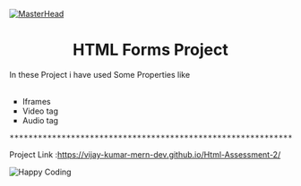 [![MasterHead](http://gifimgs.com/animations/words/welcome-signs/welcome_cat.gif)](https://rishavchanda.io)
<h1 align="center">HTML Forms Project </h1>
<p>In these Project  i have used Some Properties like <br> <br>

<ul type="Square">
  <li>Iframes</li>
  <li>Video tag</li>
  <li>Audio tag</li>
   
  
  
</ul>
 
</p >

<pre>****************************************************************************************************************</pre>


Project Link :https://vijay-kumar-mern-dev.github.io/Html-Assessment-2/<br>

<img src="https://acegif.com/wp-content/uploads/thanks-for-watching.gif" alt="Happy Coding"  >
